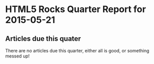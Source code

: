 HTML5 Rocks Quarter Report for 2015-05-21
=========================================

Articles due this quater
------------------------

There are no articles due this quarter, either all is good, or something messed up!

